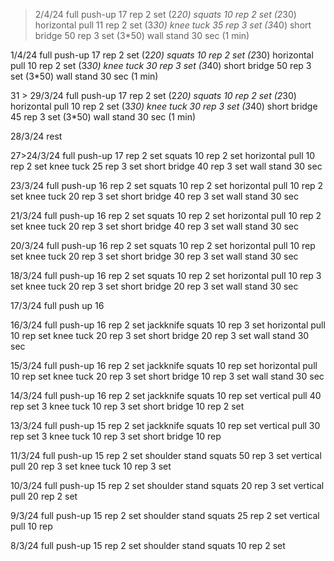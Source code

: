 > 2/4/24
full push-up 17 rep 2 set (2*20)
squats 10 rep 2 set (2*30)
horizontal pull 11 rep 2 set (3*30)
knee tuck 35 rep 3 set (3*40)
short bridge 50 rep 3 set (3*50)
wall stand 30 sec (1 min)

1/4/24
full push-up 17 rep 2 set (2*20)
squats 10 rep 2 set (2*30)
horizontal pull 10 rep 2 set (3*30)
knee tuck 30 rep 3 set (3*40)
short bridge 50 rep 3 set (3*50)
wall stand 30 sec (1 min)

31 > 29/3/24
full push-up 17 rep 2 set (2*20)
squats 10 rep 2 set (2*30)
horizontal pull 10 rep 2 set (3*30)
knee tuck 30 rep 3 set (3*40)
short bridge 45 rep 3 set (3*50)
wall stand 30 sec (1 min)

28/3/24
rest

27>24/3/24
full push-up 17 rep 2 set
squats 10 rep 2 set
horizontal pull 10 rep 2 set
knee tuck 25 rep 3 set
short bridge 40 rep 3 set
wall stand 30 sec

23/3/24
full push-up 16 rep 2 set
squats 10 rep 2 set
horizontal pull 10 rep 2 set
knee tuck 20 rep 3 set
short bridge 40 rep 3 set
wall stand 30 sec

21/3/24
full push-up 16 rep 2 set
squats 10 rep 2 set
horizontal pull 10 rep 2 set
knee tuck 20 rep 3 set
short bridge 40 rep 3 set
wall stand 30 sec

20/3/24
full push-up 16 rep 2 set
squats 10 rep 2 set
horizontal pull 10 rep  set
knee tuck 20 rep 3 set
short bridge 30 rep 3 set
wall stand 30 sec

18/3/24
full push-up 16 rep 2 set
squats 10 rep 2 set
horizontal pull 10 rep 3 set
knee tuck 20 rep 3 set
short bridge 20 rep 3 set
wall stand 30 sec

17/3/24
full push up 16

16/3/24
full push-up 16 rep 2 set
jackknife squats 10 rep 3 set
horizontal pull 10 rep  set
knee tuck 20 rep 3 set
short bridge 20 rep 3 set
wall stand 30 sec

15/3/24
full push-up 16 rep 2 set
jackknife squats 10 rep  set
horizontal pull 10 rep  set
knee tuck 20 rep 3 set
short bridge 10 rep 3 set
wall stand 30 sec

14/3/24
full push-up 16 rep 2 set
jackknife squats 10 rep  set
vertical pull 40 rep set 3
knee tuck 10 rep 3 set
short bridge 10 rep 2 set

13/3/24
full push-up 15 rep 2 set
jackknife squats 10 rep  set
vertical pull 30 rep set 3
knee tuck 10 rep 3 set
short bridge 10 rep

11/3/24
full push-up 15 rep 2 set
shoulder stand squats 50 rep 3 set
vertical pull 20 rep 3 set
knee tuck 10 rep 3 set

10/3/24
full push-up 15 rep 2 set
shoulder stand squats 20 rep 3 set
vertical pull 20 rep 2 set

9/3/24
full push-up 15 rep 2 set
shoulder stand squats 25 rep 2 set
vertical pull 10 rep

8/3/24
full push-up 15 rep 2 set
shoulder stand squats 10 rep 2 set

